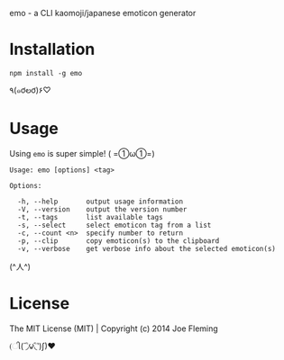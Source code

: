 emo - a CLI kaomoji/japanese emoticon generator

# Installation

`npm install -g emo`

٩(๑ơలơ)۶♡

# Usage

Using `emo` is super simple! ( =①ω①=)

```
Usage: emo [options] <tag>

Options:

  -h, --help       output usage information
  -V, --version    output the version number
  -t, --tags       list available tags
  -s, --select     select emoticon tag from a list
  -c, --count <n>  specify number to return
  -p, --clip       copy emoticon(s) to the clipboard
  -v, --verbose    get verbose info about the selected emoticon(s)
```

(^人^)

# License

The MIT License (MIT) | Copyright (c) 2014 Joe Fleming

(ી(΄◞ิ౪◟ิ‵)ʃ)♥